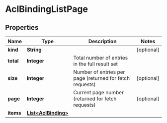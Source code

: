 

# AclBindingListPage


## Properties

Name | Type | Description | Notes
------------ | ------------- | ------------- | -------------
**kind** | **String** |  |  [optional]
**total** | **Integer** | Total number of entries in the full result set | 
**size** | **Integer** | Number of entries per page (returned for fetch requests) |  [optional]
**page** | **Integer** | Current page number (returned for fetch requests) |  [optional]
**items** | [**List&lt;AclBinding&gt;**](AclBinding.md) |  | 



